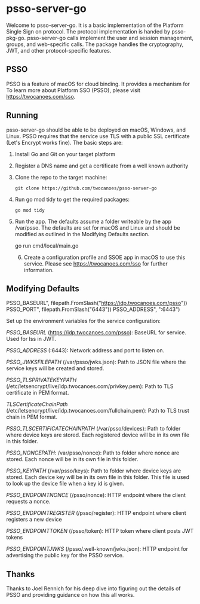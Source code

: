 # psso-server-go

Welcome to psso-server-go. It is a basic implementation of the Platform Single Sign on protocol. The protocol implementation is handed by psso-pkg-go.  psso-server-go calls implement the user and session management, groups, and web-specific calls. The package handles the cryptography, JWT, and other protocol-specific features.  

## PSSO
PSSO is a feature of macOS for cloud binding. It provides a mechanism for 
To learn more about Platform SSO (PSSO), please visit https://twocanoes.com/sso.

## Running
psso-server-go should be able to be deployed on macOS, Windows, and Linux. PSSO requires that the service use TLS with a public SSL certificate (Let's Encrypt works fine). The basic steps are:

1. Install Go and Git on your target platform
2. Register a DNS name and get a certificate from a well known authority
3. Clone the repo to the target machine:

	`git clone https://github.com/twocanoes/psso-server-go`
		
4. Run go mod tidy to get the required packages:
		
	`go mod tidy`

5. Run the app. The defaults assume a folder writeable by the app /var/psso. The defaults are set for macOS and Linux and should be modified as outlined in the Modifying Defaults section.

	go run cmd/local/main.go
		

	6. Create a configuration profile and SSOE app in macOS to use this service. Please see https://twocanoes.com/sso for further information.


## Modifying Defaults
PSSO_BASEURL", filepath.FromSlash("https://idp.twocanoes.com/psso"))
PSSO_PORT", filepath.FromSlash("6443"))
PSSO_ADDRESS", ":6443")


Set up the environment variables for the service configuration:

_PSSO_BASEURL_ (https://idp.twocanoes.com/psso): BaseURL for service. Used for Iss in JWT.

_PSSO_ADDRESS_ (:6443): Network address and port to listen on.

_PSSO_JWKSFILEPATH_ (/var/psso/jwks.json): Path to JSON file where the service keys will be created and stored.

_PSSO_TLSPRIVATEKEYPATH_ (/etc/letsencrypt/live/idp.twocanoes.com/privkey.pem): Path to TLS certificate in PEM format.

_TLSCertificateChainPath_ (/etc/letsencrypt/live/idp.twocanoes.com/fullchain.pem): Path to TLS trust chain in PEM format.

_PSSO_TLSCERTIFICATECHAINPATH_ (/var/psso/devices): Path to folder where device keys are stored. Each registered device will be in its own file in this folder.

_PSSO_NONCEPATH_: /var/psso/nonce): Path to folder where nonce are stored. Each nonce will be in its own file in this folder.

_PSSO_KEYPATH_ (/var/psso/keys): Path to folder where device keys are stored. Each device key will be in its own file in this folder. This file is used to look up the device file when a key id is given.

_PSSO_ENDPOINTNONCE_ (/psso/nonce): HTTP endpoint where the client requests a nonce.

_PSSO_ENDPOINTREGISTER_ (/psso/register): HTTP endpoint where client registers a new device

_PSSO_ENDPOINTTOKEN_ (/psso/token): HTTP token where client posts JWT tokens

_PSSO_ENDPOINTJWKS_ (/psso/.well-known/jwks.json): HTTP endpoint for advertising the public key for the PSSO service.


## Thanks
Thanks to Joel Rennich for his deep dive into figuring out the details of PSSO and providing guidance on how this all works.

